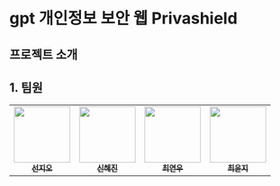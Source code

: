 # gpt 개인정보 보안 웹 Privashield

## 프로젝트 소개

## 1. 팀원
<table>
  <tbody>
    <tr>
      <td align="center"><a href="https://github.com/JioCoder"><img src="https://avatars.githubusercontent.com/u/164130867?v=4" width="100px;" alt=""/><br /><sub><b>선지오</b></sub></a><br /></td>
      <td align="center"><a href="https://github.com/Ss-HhJin"><img src="https://github.com/user-attachments/assets/d3dbfdf9-1cb3-4ac5-8eeb-cbbd34498444" width="100px;" alt=""/><br /><sub><b>신해진</b></sub></a><br /></td>
       <td align="center"><a href="https://github.com/JioCoder"><img src="https://avatars.githubusercontent.com/u/197481789?v=4" width="100px;" alt=""/><br /><sub><b>최연우</b></sub></a><br /></td>
      <td align="center"><a href="https://github.com/Ss-HhJin"><img src="https://avatars.githubusercontent.com/u/197481789?v=4" width="100px;" alt=""/><br /><sub><b>최윤지</b></sub></a><br /></td>
     <tr/>
  </tbody>
</table>
